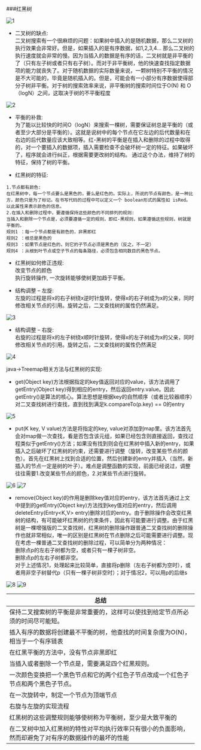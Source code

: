 ###红黑树

![1](images/图片10.png "1")

* 二叉树的缺点:  
二叉树搜索有一个很麻烦的问题：如果树中插入的是随机数据，那么二叉树的执行效果会非常好。但是，如果插入的是有序数据，如1,2,3,4… 那么二叉树的执行速度就会非常的慢。因为当插入的数据是有序的话，二叉树就是非平衡的了（只有左子树或者只有右子树）。而对于非平衡树，他的快速查找指定数据项的能力就丧失了。对于随机数据的实际数量来说，一颗树特别不平衡的情况是不大可能的，毕竟是随机插入的。但是，可能会有一小部分有序数据使得部分子树非平衡。对于树的搜索效率来说，非平衡树的搜索时间位于O(N) 和 O（logN）之间，这取决于树的不平衡程度


![2](images/图片11.png "2")


* 平衡的补救:  
为了能以比较快的时间O（logN）来搜索一棵树，需要保证树总是平衡的（或者至少大部分是平衡的）。这就是说树中的每个节点在它左边的后代数量和在右边的后代数量应该大致相等。红-黑树的平衡是在插入和删除的过程中取得的，对一个要插入的数据项，插入需要检查不会破坏树一定的特征。如果破坏了，程序就会进行纠正，根据需要更改树的结构。 通过这个办法，维持了树的特征，保持了树的平衡。


* 红黑树的特征:   
``` 
1.节点都有颜色:  
在红黑树中，每一个节点要么是黑色的，要么是红色的。实际上，所说的节点有颜色，是一种比方，颜色只是为了标记。在书写代码的过程中可以定义一个 boolean形式的属性如 isRed。以此属性来表示颜色的信息。 
2.在插入和删除过程中，要遵循保持这些颜色的不同排列的规则:  
当插入和删除一个节点是，必须要遵循一定的规则，即红-黑规则，如果遵循这些规则，树就是平衡的。
规则1 ：每一个节点都是有颜色的，非黑即红
规则2 ：根总是黑色的
规则3 ：如果节点是红色的，则它的子节点必须是黑色的（反之，不一定）
规则4 ：从根到叶节点或空子节点的每条路径，必须包含相同数目的黑色节点。
```

* 红黑树如何修正违规:  
改变节点的颜色  
执行旋转操作, 一次旋转能够使树更加趋于平衡。


* 结构调整 – 左旋:  
左旋的过程是将x的右子树绕x逆时针旋转，使得x的右子树成为x的父亲，同时修改相关节点的引用。旋转之后，二叉查找树的属性仍然满足。

![3](images/图片12.png "3")


* 结构调整 – 右旋:  
右旋的过程是将x的左子树绕x顺时针旋转，使得x的左子树成为x的父亲，同时修改相关节点的引用。旋转之后，二叉查找树的属性仍然满足

![4](images/图片13.png "4")

java->Treemap相关方法与红黑树的实现:
* get(Object key)方法根据指定的key值返回对应的value，该方法调用了getEntry(Object key)得到相应的entry，然后返回entry.value。因此getEntry()是算法的核心。算法思想是根据key的自然顺序（或者比较器顺序）对二叉查找树进行查找，直到找到满足k.compareTo(p.key) == 0的entry

![5](images/图片14.png "5")

* put(K key, V value)方法是将指定的key, value对添加到map里。该方法首先会对map做一次查找，看是否包含该元组，如果已经包含则直接返回，查找过程类似于getEntry()方法；如果没有找到则会在红黑树中插入新的entry，如果插入之后破坏了红黑树的约束，还需要进行调整（旋转，改变某些节点的颜色）。首先在红黑树上找到合适的位置，然后创建新的entry并插入（当然，新插入的节点一定是树的叶子）。难点是调整函数的实现，前面已经说过，调整往往需要1.改变某些节点的颜色，2.对某些节点进行旋转。

![6](images/图片15.png "6")
![7](images/图片16.png "7")

* remove(Object key)的作用是删除key值对应的entry，该方法首先通过上文中提到的getEntry(Object key)方法找到key值对应的entry，然后调用deleteEntry(Entry<K,V> entry)删除对应的entry。由于删除操作会改变红黑树的结构，有可能破坏红黑树的约束条件，因此有可能要进行调整。由于红黑树是一棵增强版的二叉查找树，红黑树的删除操作跟普通二叉查找树的删除操作也就非常相似，唯一的区别是红黑树在节点删除之后可能需要进行调整。现在考虑一棵普通二叉查找树的删除过程，可以简单分为两种情况：  
	删除点p的左右子树都为空，或者只有一棵子树非空。  
	删除点p的左右子树都非空。  
对于上述情况1，处理起来比较简单，直接将p删除（左右子树都为空时），或者用非空子树替代p（只有一棵子树非空时）；对于情况2，可以用p的后继s

![8](images/图片17.png "8")
![9](images/图片18.png "9")


|总结|
|----|
|保持二叉搜索树的平衡是非常重要的，这样可以使找到给定节点所必须的时间尽可能短。                      |
|插入有序的数据将创建最不平衡的树，他查找的时间复杂度为O(N)，相当于一个有序链表                      |
|在红黑平衡的方法中，没有节点非黑即红                                                                |
|当插入或者删除一个节点是，需要满足四个红黑规则。                                                    |
|一次颜色变换把一个黑色节点和它的两个红色子节点改成一个红色子节点和两个黑色子节点。                  |
|在一次旋转中，制定一个节点为顶端节点                                                                |
|右旋与左旋的实现流程                                                                                |
|红黑树的这些调整规则能够使树称为平衡树，至少是大致平衡的                                            |
|在二叉树中加入红黑树的特性对平均执行效率只有很小的负面影响，然而却避免了对有序的数据操作的最坏的性能|